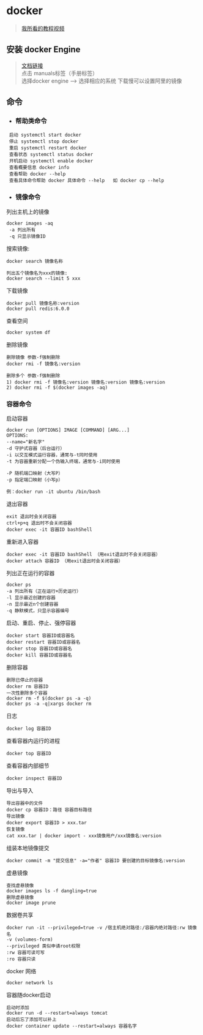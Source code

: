 # docker 
> [我所看的教程视频](https://www.bilibili.com/video/BV1gr4y1U7CY?p=16&spm_id_from=pageDriver&vd_source=5f9dd98cc38ec92331fce4fe26d34760)
## 安装 docker Engine
> [文档链接](https://docs.docker.com/)   
> 点击 manuals标签（手册标签）  
> 选择docker engine --> 选择相应的系统
> 下载慢可以设置阿里的镜像
## 命令  
- ### 帮助类命令  
```
 启动 systemctl start docker  
 停止 systemctl stop docker  
 重启 systemctl restart docker  
 查看状态 systemctl status docker  
 开机启动 systemctl enable docker  
 查看概要信息 docker info  
 查看帮助 docker --help
 查看具体命令帮助 docker 具体命令 --help   如 docker cp --help
```
  
- ### 镜像命令
列出主机上的镜像
```
docker images -aq
 -a 列出所有  
 -q 只显示镜像ID  
```

搜索镜像:
```
docker search 镜像名称 
 
列出五个镜像名为xxx的镜像: 
docker search --limit 5 xxx  
 ```
下载镜像
```
docker pull 镜像名称:version  
docker pull redis:6.0.0
```
查看空间
```
docker system df 
```
删除镜像
```
删除镜像 参数-f强制删除 
docker rmi -f 镜像名:version   
 
删除多个 参数-f强制删除 
1) docker rmi -f 镜像名:version 镜像名:version 镜像名:version  
2) docker rmi -f $(docker images -aq)
```
### 容器命令
启动容器
```
docker run [OPTIONS] IMAGE [COMMAND] [ARG...]
OPTIONS:
--name="新名字"
-d 守护式容器（后台运行）
-i 以交互模式运行容器，通常与-t同时使用
-t 为容器重新分配一个伪输入终端，通常与-i同时使用

-P 随机端口映射（大写P）
-p 指定端口映射（小写p）

例：docker run -it ubuntu /bin/bash
```
退出容器
```
exit 退出时会关闭容器
ctrl+p+q 退出时不会关闭容器
docker exec -it 容器ID bashShell
```
重新进入容器
```
docker exec -it 容器ID bashShell （用exit退出时不会关闭容器）
docker attach 容器ID （用exit退出时会关闭容器）
```
列出正在运行的容器
```
docker ps
-a 列出所有（正在运行+历史运行）
-l 显示最近创建的容器
-n 显示最近n个创建容器
-q 静默模式，只显示容器编号
```
启动、重启、停止、强停容器
```
docker start 容器ID或容器名
docker restart 容器ID或容器名
docker stop 容器ID或容器名
docker kill 容器ID或容器名
```
删除容器
```
删除已停止的容器
docker rm 容器ID
一次性删除多个容器
docker rm -f $(docker ps -a -q)
docker ps -a -q|xargs docker rm
```
日志
```
docker log 容器ID
```
查看容器内运行的进程
```
docker top 容器ID
```
查看容器内部细节
```
docker inspect 容器ID
```
导出与导入
```
导出容器中的文件
docker cp 容器ID：路径 容器目标路径
导出镜像
docker export 容器ID > xxx.tar
恢复镜像
cat xxx.tar | docker import - xxx镜像用户/xxx镜像名:version
```
组装本地镜像提交
```
docker commit -m "提交信息" -a="作者" 容器ID 要创建的目标镜像名:version
```
虚悬镜像
```
查找虚悬镜像
docker images ls -f dangling=true
删除虚悬镜像
docker image prune
```

数据卷共享
```
docker run -it --privileged=true -v /宿主机绝对路径:/容器内绝对路径:rw 镜像名
-v (volumes-form)
--privileged 类似申请root权限
:rw 容器可读可写
:ro 容器只读
```
docker 网络
```
docker network ls 
```
容器随docker启动
```
启动时添加
docker run -d --restart=always tomcat
启动后忘了添加可以补上
docker container update --restart=always 容器名字
```

